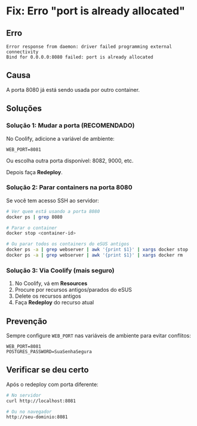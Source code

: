 # Fix: Erro "port is already allocated"

## Erro
```
Error response from daemon: driver failed programming external connectivity
Bind for 0.0.0.0:8080 failed: port is already allocated
```

## Causa
A porta 8080 já está sendo usada por outro container.

## Soluções

### Solução 1: Mudar a porta (RECOMENDADO)

No Coolify, adicione a variável de ambiente:

```env
WEB_PORT=8081
```

Ou escolha outra porta disponível: 8082, 9000, etc.

Depois faça **Redeploy**.

### Solução 2: Parar containers na porta 8080

Se você tem acesso SSH ao servidor:

```bash
# Ver quem está usando a porta 8080
docker ps | grep 8080

# Parar o container
docker stop <container-id>

# Ou parar todos os containers do eSUS antigos
docker ps -a | grep webserver | awk '{print $1}' | xargs docker stop
docker ps -a | grep webserver | awk '{print $1}' | xargs docker rm
```

### Solução 3: Via Coolify (mais seguro)

1. No Coolify, vá em **Resources**
2. Procure por recursos antigos/parados do eSUS
3. Delete os recursos antigos
4. Faça **Redeploy** do recurso atual

## Prevenção

Sempre configure `WEB_PORT` nas variáveis de ambiente para evitar conflitos:

```env
WEB_PORT=8081
POSTGRES_PASSWORD=SuaSenhaSegura
```

## Verificar se deu certo

Após o redeploy com porta diferente:

```bash
# No servidor
curl http://localhost:8081

# Ou no navegador
http://seu-dominio:8081
```
